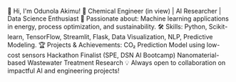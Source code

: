 👋 Hi, I'm Odunola Akimu!
🔬 Chemical Engineer (in view) | AI Researcher | Data Science Enthusiast
🚀 Passionate about: Machine learning applications in energy, process optimization, and sustainability.
🛠️ Skills: Python, Scikit-learn, TensorFlow, Streamlit, Flask, Data Visualization, NLP, Predictive Modeling.
🏆 Projects & Achievements:
CO₂ Prediction Model using low-cost sensors
Hackathon Finalist (SPE, DSN AI Bootcamp)
Nanomaterial-based Wastewater Treatment Research
💡 Always open to collaboration on impactful AI and engineering projects!

